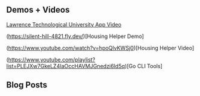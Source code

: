 ## Demos + Videos

[Lawrence Technological University App Video](https://www.youtube.com/watch?v=bYwLi66_j_I)

(https://silent-hill-4821.fly.dev/)[Housing Helper Demo]

(https://www.youtube.com/watch?v=hpoQlvKWSj0)[Housing Helper Video]

(https://www.youtube.com/playlist?list=PLEJXw7GkeLZ4IaOccHAVMJGnedzi6ld5q)[Go CLI Tools]

## Blog Posts
